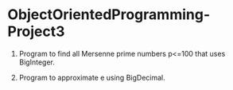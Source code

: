 # ObjectOrientedProgramming-Project3

1. Program to find all Mersenne prime numbers p<=100 that uses BigInteger.

2. Program to approximate e using BigDecimal.
